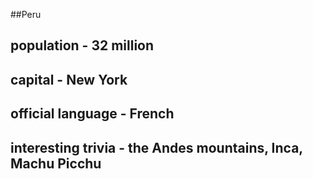 ##Peru
## population - 32 million


## capital - New York

 
## official language - French


## interesting trivia - the Andes mountains, Inca, Machu Picchu



